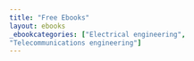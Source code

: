 ```yaml
---
title: "Free Ebooks"
layout: ebooks
_ebookcategories: ["Electrical engineering",
"Telecommunications engineering"]
---
```

